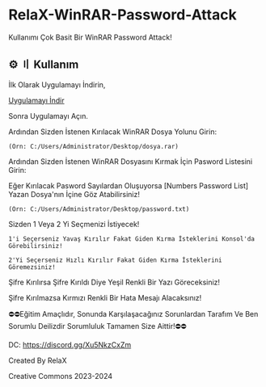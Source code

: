 # RelaX-WinRAR-Password-Attack
Kullanımı Çok Basit Bir WinRAR Password Attack!

## ⚙️ 〢 Kullanım

İlk Olarak Uygulamayı İndirin,

[Uygulamayı İndir](https://github.com/RelaX0001/RelaX-WinRAR-Password-Attack/releases/download/RelaX_WinRAR_Password_Attack.exe/RelaX_WinRAR_Password_Attack.exe)

Sonra Uygulamayı Açın.

Ardından Sizden İstenen Kırılacak WinRAR Dosya Yolunu Girin:
```
(Örn: C:/Users/Administrator/Desktop/dosya.rar)
```
Ardından Sizden İstenen WinRAR Dosyasını Kırmak İçin Pasword Listesini Girin:

Eğer Kırılacak Pasword Sayılardan Oluşuyorsa  [Numbers Password List] Yazan Dosya'nın İçine Göz Atabilirsiniz! 
```
(Örn: C:/Users/Administrator/Desktop/password.txt)
```
Sizden 1 Veya 2 Yi Seçmenizi İstiyecek!
```
1'i Seçerseniz Yavaş Kırılır Fakat Giden Kırma İsteklerini Konsol'da Görebilirsiniz! 
```
```
2'Yi Seçerseniz Hızlı Kırılır Fakat Giden Kırma İsteklerini Göremezsiniz!
```
Şifre Kırılırsa Şifre Kırıldı Diye Yeşil Renkli Bir Yazı Göreceksiniz!

Şifre Kırılmazsa Kırmızı Renkli Bir Hata Mesajı Alacaksınız!

⛔⛔Eğitim Amaçlıdır, Sonunda Karşılaşacağınız Sorunlardan Tarafım Ve Ben Sorumlu Deilizdir Sorumluluk Tamamen Size Aittir!⛔⛔

DC: https://discord.gg/Xu5NkzCxZm

Created By RelaX

Creative Commons 2023-2024

